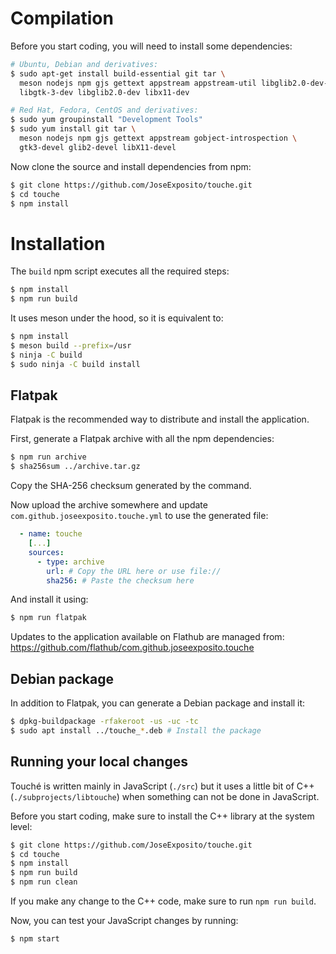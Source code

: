 # Compilation

Before you start coding, you will need to install some dependencies:

```bash
# Ubuntu, Debian and derivatives:
$ sudo apt-get install build-essential git tar \
  meson nodejs npm gjs gettext appstream appstream-util libglib2.0-dev-bin libgirepository1.0-dev gobject-introspection \
  libgtk-3-dev libglib2.0-dev libx11-dev

# Red Hat, Fedora, CentOS and derivatives:
$ sudo yum groupinstall "Development Tools"
$ sudo yum install git tar \
  meson nodejs npm gjs gettext appstream gobject-introspection \
  gtk3-devel glib2-devel libX11-devel
```

Now clone the source and install dependencies from npm:

```bash
$ git clone https://github.com/JoseExposito/touche.git
$ cd touche
$ npm install
```

# Installation

The `build` npm script executes all the required steps:

```bash
$ npm install
$ npm run build
```

It uses meson under the hood, so it is equivalent to:

```bash
$ npm install
$ meson build --prefix=/usr
$ ninja -C build
$ sudo ninja -C build install
```

## Flatpak

Flatpak is the recommended way to distribute and install the application.

First, generate a Flatpak archive with all the npm dependencies:

```bash
$ npm run archive
$ sha256sum ../archive.tar.gz
```

Copy the SHA-256 checksum generated by the command.

Now upload the archive somewhere and update `com.github.joseexposito.touche.yml` to use the
generated file:

```yaml
  - name: touche
    [...]
    sources:
      - type: archive
        url: # Copy the URL here or use file://
        sha256: # Paste the checksum here
```

And install it using:

```bash
$ npm run flatpak
```

Updates to the application available on Flathub are managed from:
https://github.com/flathub/com.github.joseexposito.touche

## Debian package

In addition to Flatpak, you can generate a Debian package and install it:

```bash
$ dpkg-buildpackage -rfakeroot -us -uc -tc
$ sudo apt install ../touche_*.deb # Install the package
```

## Running your local changes

Touché is written mainly in JavaScript (`./src`) but it uses a little bit of C++
(`./subprojects/libtouche`) when something can not be done in JavaScript.

Before you start coding, make sure to install the C++ library at the system level:

```bash
$ git clone https://github.com/JoseExposito/touche.git
$ cd touche
$ npm install
$ npm run build
$ npm run clean
```

If you make any change to the C++ code, make sure to run `npm run build`.

Now, you can test your JavaScript changes by running:

```
$ npm start
```
